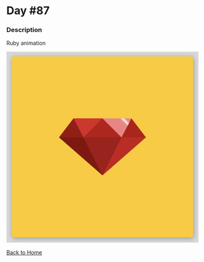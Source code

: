 # Day #87

### Description

Ruby animation

<img src='./assets/image-final.png' width=500>

[Back to Home](..)
